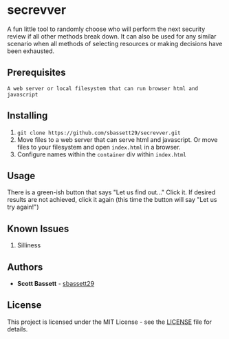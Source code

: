 # secrevver

A fun little tool to randomly choose who will perform the next security review if all other methods break down.  It can also be used for any similar scenario when all methods of selecting resources or making decisions have been exhausted.

## Prerequisites

```
A web server or local filesystem that can run browser html and javascript
```

## Installing

1. ```git clone https://github.com/sbassett29/secrevver.git```
2. Move files to a web server that can serve html and javascript.  Or move files to your filesystem and open ```index.html``` in a browser.
3. Configure names within the ```container``` div within ```index.html``` 

## Usage

There is a green-ish button that says "Let us find out..."  Click it.  If desired results are not achieved, click it again (this time the button will say "Let us try again!")

## Known Issues

1. Silliness

## Authors

* **Scott Bassett** - [sbassett29](https://github.com/sbassett29)

## License

This project is licensed under the MIT License - see the [LICENSE](LICENSE) file for details.
